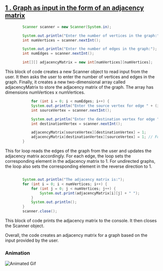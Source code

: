 ## [1 . Graph as input in the form of an adjacency matrix ](https://github.com/BibhabenduMukherjee/Graphs/blob/main/graphJavaVersion/GraphInputAdjMatrix.java)

```java
        Scanner scanner = new Scanner(System.in);

        System.out.println("Enter the number of vertices in the graph:");
        int numVertices = scanner.nextInt();

        System.out.println("Enter the number of edges in the graph:");
        int numEdges = scanner.nextInt();

        int[][] adjacencyMatrix = new int[numVertices][numVertices]; 

```

This block of code creates a new Scanner object to read input from the user. It then asks the user to enter the number of vertices and edges in the graph. Finally, it creates a new two-dimensional array called adjacencyMatrix to store the adjacency matrix of the graph. The array has dimensions numVertices x numVertices.


```java
            for (int i = 0; i < numEdges; i++) {
            System.out.println("Enter the source vertex for edge " + (i + 1) + ":");
            int sourceVertex = scanner.nextInt();

            System.out.println("Enter the destination vertex for edge " + (i + 1) + ":");
            int destinationVertex = scanner.nextInt();

            adjacencyMatrix[sourceVertex][destinationVertex] = 1;
            adjacencyMatrix[destinationVertex][sourceVertex] = 1; // For undirected graphs
        }

```

This for loop reads the edges of the graph from the user and updates the adjacency matrix accordingly. For each edge, the loop sets the corresponding element in the adjacency matrix to 1. For undirected graphs, the loop also sets the corresponding element in the reverse direction to 1.


```java

        System.out.println("The adjacency matrix is:");
        for (int i = 0; i < numVertices; i++) {
            for (int j = 0; j < numVertices; j++) {
                System.out.print(adjacencyMatrix[i][j] + " ");
            }
            System.out.println();
        }
        scanner.close();


```
This block of code prints the adjacency matrix to the console. It then closes the Scanner object.

Overall, the code creates an adjacency matrix for a graph based on the input provided by the user.


### Animation 

![Animated Gif](https://lh6.googleusercontent.com/RJXRgXqBBveetZajhikyA8q29MhMzKKDUXH0WuQb9-k7owhUIi6rZxqvyU-gNicg7HqRYHOE44_C5ojbCpQlbi0QDIn2ZuwWUA6LD5wYSWz6ehdDthINzqofzZ5NZJyEbShmYhJmn7j7IZFlhvyh_uY)
